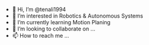 - 👋 Hi, I’m @tenali1994
- 👀 I’m interested in Robotics & Autonomous Systems
- 🌱 I’m currently learning Motion Planing
- 💞️ I’m looking to collaborate on ...
- 📫 How to reach me ...

<!---
tenali1994/tenali1994 is a ✨ special ✨ repository because its `README.md` (this file) appears on your GitHub profile.
You can click the Preview link to take a look at your changes.
--->
